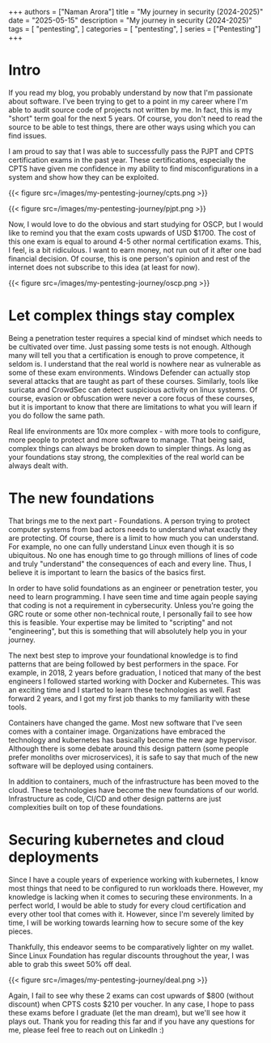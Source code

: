 +++
authors = ["Naman Arora"]
title = "My journey in security (2024-2025)"
date = "2025-05-15"
description = "My journey in security (2024-2025)"
tags = [
   "pentesting",
]
categories = [
   "pentesting",
]
series = ["Pentesting"]
+++


# Intro


If you read my blog, you probably understand by now that I'm passionate about software. I've been trying to get to a point in my career where I'm able to audit source code of projects not written by me. In fact, this is my "short" term goal for the next 5 years. Of course, you don't need to read the source to be able to test things, there are other ways using which you can find issues.

I am proud to say that I was able to successfully pass the PJPT and CPTS certification exams in the past year. These certifications, especially the CPTS have given me confidence in my ability to find misconfigurations in a system and show how they can be exploited.

{{< figure src=/images/my-pentesting-journey/cpts.png >}}

{{< figure src=/images/my-pentesting-journey/pjpt.png >}}

Now, I would love to do the obvious and start studying for OSCP, but I would like to remind you that the exam costs upwards of USD $1700. The cost of this one exam is equal to around 4-5 other normal certification exams. This, I feel, is a bit ridiculous. I want to earn money, not run out of it after one bad financial decision. Of course, this is one person's opinion and rest of the internet does not subscribe to this idea (at least for now).

{{< figure src=/images/my-pentesting-journey/oscp.png >}}

# Let complex things stay complex

Being a penetration tester requires a special kind of mindset which needs to be cultivated over time. Just passing some tests is not enough. Although many will tell you that a certification is enough to prove competence, it seldom is. I understand that the real world is nowhere near as vulnerable as some of these exam environments. Windows Defender can actually stop several attacks that are taught as part of these courses. Similarly, tools like suricata and CrowdSec can detect suspicious activity on linux systems. Of course, evasion or obfuscation were never a core focus of these courses, but it is important to know that there are limitations to what you will learn if you do follow the same path.

Real life environments are 10x more complex - with more tools to configure, more people to protect and more software to manage. That being said, complex things can always be broken down to simpler things. As long as your foundations stay strong, the complexities of the real world can be always dealt with.

# The new foundations

That brings me to the next part - Foundations. A person trying to protect computer systems from bad actors needs to understand what exactly they are protecting. Of course, there is a limit to how much you can understand. For example, no one can fully understand Linux even though it is so ubiquitous. No one has enough time to go through millions of lines of code and truly "understand" the consequences of each and every line. Thus, I believe it is important to learn the basics of the basics first.

In order to have solid foundations as an engineer or penetration tester, you need to learn programming. I have seen time and time again people saying that coding is not a requirement in cybersecurity. Unless you're going the GRC route or some other non-technical route, I personally fail to see how this is feasible. Your expertise may be limited to "scripting" and not "engineering", but this is something that will absolutely help you in your journey.

The next best step to improve your foundational knowledge is to find patterns that are being followed by best performers in the space. For example, in 2018, 2 years before graduation, I noticed that many of the best engineers I followed started working with Docker and Kubernetes. This was an exciting time and I started to learn these technologies as well. Fast forward 2 years, and I got my first job thanks to my familiarity with these tools.

Containers have changed the game. Most new software that I've seen comes with a container image. Organizations have embraced the technology and kubernetes has basically become the new age hypervisor. Although there is some debate around this design pattern (some people prefer monoliths over microservices), it is safe to say that much of the new software will be deployed using containers.

In addition to containers, much of the infrastructure has been moved to the cloud. These technologies have become the new foundations of our world. Infrastructure as code, CI/CD and other design patterns are just complexities built on top of these foundations.

# Securing kubernetes and cloud deployments

Since I have a couple years of experience working with kubernetes, I know most things that need to be configured to run workloads there. However, my knowledge is lacking when it comes to securing these environments. In a perfect world, I would be able to study for every cloud certification and every other tool that comes with it. However, since I'm severely limited by time, I will be working towards learning how to secure some of the key pieces.

Thankfully, this endeavor seems to be comparatively lighter on my wallet. Since Linux Foundation has regular discounts throughout the year, I was able to grab this sweet 50% off deal.

{{< figure src=/images/my-pentesting-journey/deal.png >}}

Again, I fail to see why these 2 exams can cost upwards of $800 (without discount) when CPTS costs $210 per voucher. In any case, I hope to pass these exams before I graduate (let the man dream), but we'll see how it plays out. Thank you for reading this far and if you have any questions for me, please feel free to reach out on LinkedIn :)
